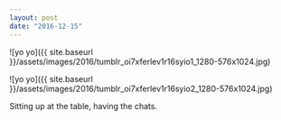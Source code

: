 ```yaml
---
layout: post
date: "2016-12-15"
---
```


![yo yo]({{ site.baseurl }}/assets/images/2016/tumblr_oi7xferlev1r16syio1_1280-576x1024.jpg)

![yo yo]({{ site.baseurl }}/assets/images/2016/tumblr_oi7xferlev1r16syio2_1280-576x1024.jpg)

Sitting up at the table, having the chats.
